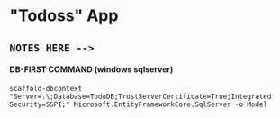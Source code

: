 # "Todoss" App


## `NOTES HERE -->`


#### DB-FIRST COMMAND (windows sqlserver) 

 `scaffold-dbcontext "Server=.\;Database=TodoDB;TrustServerCertificate=True;Integrated Security=SSPI;" Microsoft.EntityFrameworkCore.SqlServer -o Model` 
